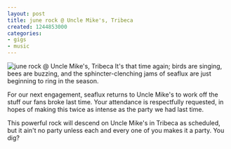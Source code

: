 ```yaml
---
layout: post
title: june rock @ Uncle Mike's, Tribeca
created: 1244853000
categories: 
- gigs
- music
---
```

![june rock @ Uncle Mike's, Tribeca](http://files.bubblehouse.org.s3.amazonaws.com/flyers/2009-06-12_flyer.jpg)
It's that time again; birds are singing, bees are buzzing, and the sphincter-clenching jams of seaflux are just beginning to ring in the season.

For our next engagement, seaflux returns to Uncle Mike's to work off the stuff our fans broke last time. Your attendance is respectfully requested, in hopes of making this twice as intense as the party we had last time.

This powerful rock will descend on Uncle Mike's in Tribeca as scheduled, but it ain't no party unless each and every one of you makes it a party. You dig?
